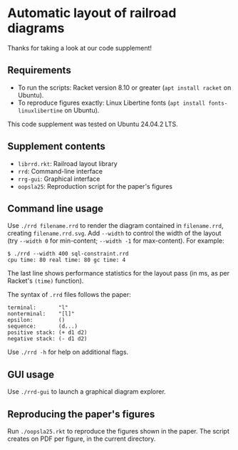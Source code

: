 # Automatic layout of railroad diagrams

Thanks for taking a look at our code supplement!

## Requirements

- To run the scripts: Racket version 8.10 or greater (`apt install racket` on Ubuntu).
- To reproduce figures exactly: Linux Libertine fonts (`apt install fonts-linuxlibertine` on Ubuntu).

This code supplement was tested on Ubuntu 24.04.2 LTS.

## Supplement contents

- `librrd.rkt`: Railroad layout library
- `rrd`: Command-line interface
- `rrg-gui`: Graphical interface
- `oopsla25`: Reproduction script for the paper's figures

## Command line usage

Use `./rrd filename.rrd` to render the diagram contained in `filename.rrd`, creating `filename.rrd.svg`.
Add `--width` to control the width of the layout (try `--width 0` for min-content; `--width -1` for max-content).  For example:

```
$ ./rrd --width 400 sql-constraint.rrd
cpu time: 80 real time: 80 gc time: 4
```

The last line shows performance statistics for the layout pass (in ms, as per Racket's `(time)` function).

The syntax of `.rrd` files follows the paper:

```
terminal:       "l"
nonterminal:    "[l]"
epsilon:        ()
sequence:       (d...)
positive stack: (+ d1 d2)
negative stack: (- d1 d2)
```

Use `./rrd -h` for help on additional flags.

## GUI usage

Use `./rrd-gui` to launch a graphical diagram explorer.

## Reproducing the paper's figures

Run `./oopsla25.rkt` to reproduce the figures shown in the paper.  The script creates on PDF per figure, in the current directory.
